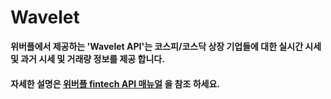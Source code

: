 # Wavelet

 **위버플에서 제공하는 'Wavelet  API'는 코스피/코스닥 상장 기업들에 대한 실시간 시세 및 과거 시세 및 거래량 정보를 제공 합니다.**

#### 자세한 설명은 [위버플  fintech API 매뉴얼](https://developers.koscom.co.kr/resources/documentation/Uberple%20Fintech%20API_sandbox.pdf) 을 참조 하세요.



